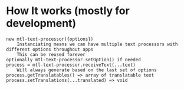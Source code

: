 # How It works (mostly for development)

    new mtl-text-processor({options})
        Instanciating means we can have multiple text processors with different options throughout apps
        This can be reused forever
    optionally mtl-text-processor.setOption() if needed
    process = mtl-text-processor.receiveText(...text)
        Will always generate based on the last set of options
    process.getTranslatables() => array of translatable text
    process.setTranslations(...translated) => void

